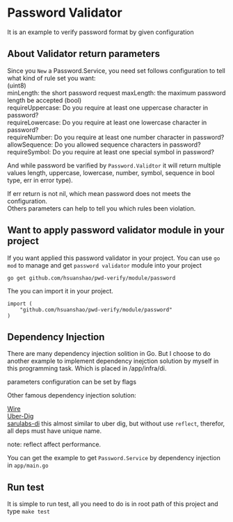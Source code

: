 # Password Validator

It is an example to verify password format by given configuration  

## About Validator return parameters

Since you `New` a Password.Service, you need set follows configuration to tell what kind of rule set you want:  
(uint8)  
minLength: the short password request
maxLength: the maximum password length be accepted
(bool)  
requireUppercase: Do you require at least one uppercase character in password?  
requireLowercase: Do you require at least one lowercase character in password?  
requireNumber: Do you require at least one number character in password?  
allowSequence: Do you allowed sequence characters in password?  
requireSymbol: Do you require at least one special symbol in password?  

And while password be varified by `Password.Validtor` it will return multiple values length, uppercase, lowercase, number, symbol, sequence in bool type, err in error type).  

If err return is not nil, which mean password does not meets the configuration.  
Others parameters can help to tell you which rules been violation.  

## Want to apply password validator module in your project

If you want applied this password validator in your project. You can use `go mod` to manage and get `password validator` module into your project

`go get github.com/hsuanshao/pwd-verify/module/password`  

The you can import it in your project.  

    import (
        "github.com/hsuanshao/pwd-verify/module/password"
    )

## Dependency Injection

There are many dependency injection solition in Go. But I choose to do another example to implement dependency inejction solution by myself in this programming task.  Which is placed in /app/infra/di.  

parameters configuration can be set by flags
  
Other famous dependency injection solution:  
  
[Wire](https://github.com/google/wire)  
[Uber-Dig](https://github.com/uber-go/dig)  
[sarulabs-di](https://github.com/sarulabs/di) this almost similar to uber dig, but without use `reflect`, therefor, all deps must have unique name.  

note: reflect affect performance.  

You can get the example to get `Password.Service` by dependency injection in `app/main.go`  

## Run test

It is simple to run test, all you need to do is in root path of this project and type `make test`  
